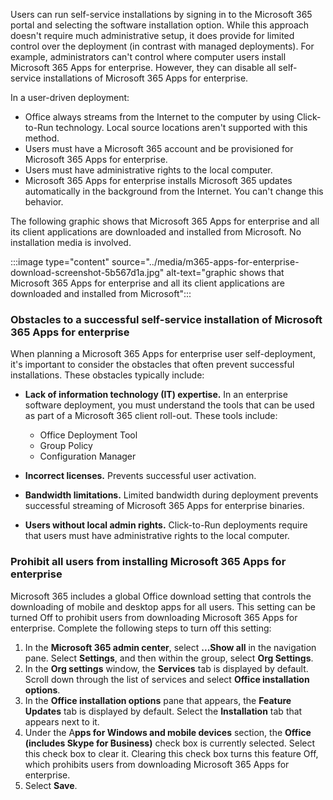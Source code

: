 Users can run self-service installations by signing in to the Microsoft 365 portal and selecting the software installation option. While this approach doesn't require much administrative setup, it does provide for limited control over the deployment (in contrast with managed deployments). For example, administrators can't control where computer users install Microsoft 365 Apps for enterprise. However, they can disable all self-service installations of Microsoft 365 Apps for enterprise.

In a user-driven deployment:

 -  Office always streams from the Internet to the computer by using Click-to-Run technology. Local source locations aren't supported with this method.
 -  Users must have a Microsoft 365 account and be provisioned for Microsoft 365 Apps for enterprise.
 -  Users must have administrative rights to the local computer.
 -  Microsoft 365 Apps for enterprise installs Microsoft 365 updates automatically in the background from the Internet. You can't change this behavior.

The following graphic shows that Microsoft 365 Apps for enterprise and all its client applications are downloaded and installed from Microsoft. No installation media is involved.

:::image type="content" source="../media/m365-apps-for-enterprise-download-screenshot-5b567d1a.jpg" alt-text="graphic shows that Microsoft 365 Apps for enterprise and all its client applications are downloaded and installed from Microsoft":::


### Obstacles to a successful self-service installation of Microsoft 365 Apps for enterprise

When planning a Microsoft 365 Apps for enterprise user self-deployment, it's important to consider the obstacles that often prevent successful installations. These obstacles typically include:

 -  **Lack of information technology (IT) expertise.** In an enterprise software deployment, you must understand the tools that can be used as part of a Microsoft 365 client roll-out. These tools include:
    
     -  Office Deployment Tool
     -  Group Policy
     -  Configuration Manager
 -  **Incorrect licenses.** Prevents successful user activation.
 -  **Bandwidth limitations.** Limited bandwidth during deployment prevents successful streaming of Microsoft 365 Apps for enterprise binaries.
 -  **Users without local admin rights.** Click-to-Run deployments require that users must have administrative rights to the local computer.

### Prohibit all users from installing Microsoft 365 Apps for enterprise

Microsoft 365 includes a global Office download setting that controls the downloading of mobile and desktop apps for all users. This setting can be turned Off to prohibit users from downloading Microsoft 365 Apps for enterprise. Complete the following steps to turn off this setting:

1.  In the **Microsoft 365 admin center**, select **...Show all** in the navigation pane. Select **Settings**, and then within the group, select **Org Settings**.
2.  In the **Org settings** window, the **Services** tab is displayed by default. Scroll down through the list of services and select **Office installation options**.
3.  In the **Office installation options** pane that appears, the **Feature Updates** tab is displayed by default. Select the **Installation** tab that appears next to it.
4.  Under the A**pps for Windows and mobile devices** section, the **Office (includes Skype for Business)** check box is currently selected. Select this check box to clear it. Clearing this check box turns this feature Off, which prohibits users from downloading Microsoft 365 Apps for enterprise.
5.  Select **Save**.
